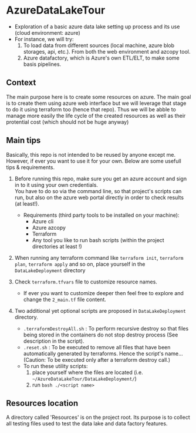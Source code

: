 # AzureDataLakeTour
* Exploration of a basic azure data lake setting up process and its use (cloud environment: azure)
* For instance, we will try:
    1. To load data from different sources (local machine, azure blob storages, api, etc.). From both the web environment and azcopy tool.
    2. Azure datafactory, which is Azure's own ETL/ELT, to make some basis pipelines.

## Context
The main purpose here is to create some resources on azure.
The main goal is to create them using azure web interface but we will leverage that stage to do it using terraform too (hence that repo).
Thus we will be abble to manage more easily the life cycle of the created resources as well as their protential cost (which should not be huge anyway)

## Main tips
Basically, this repo is not intended to be reused by anyone except me.
However, if ever you want to use it for your own. Below are some usefull tips & requirements.
1. Before running this repo, make sure you get an azure account and sign in to it using your own credentials.<br>
You have to do so via the command line, so that project's scripts can run, but also on the azure web portal directly in order to check results (at least!).
    * Requirements (third party tools to be installed on your machine):
        * Azure cli
        * Azure azcopy
        * Terraform
        * Any tool you like to run bash scripts (within the project directories at least !)

2. When running any terraform command like `terraform init`, `terraform plan`, `terraform apply` and so on, place yourself in the `DataLakeDeployment` directory

3. Check `terraform.tfvars` file to customize resource names.
    * If ever you want to customize deeper then feel free to explore and change the `2_main.tf` file content.

4. Two additional yet optional scripts are proposed in `DataLakeDeployment` directory.
    * `.terraformDestroyAll.sh` : To perform recursive destroy so that files being stored in the containers do not stop destroy process (See description in the script).
    * `.reset.sh` : To be executed to remove all files that have been automatically generated by terraforms. Hence the script's name...<br>
    (Caution: To be executed only after a terraform destroy call.)
    * To run these utility scripts:
        1. place yourself where the files are located (i.e. `~/AzureDataLakeTour/DataLakeDeployment/`)
        2. run `bash ./<script name>`

## Resources location
A directory called 'Resources' is on the project root. Its purpose is to collect all testing files used to test the data lake and data factory features.